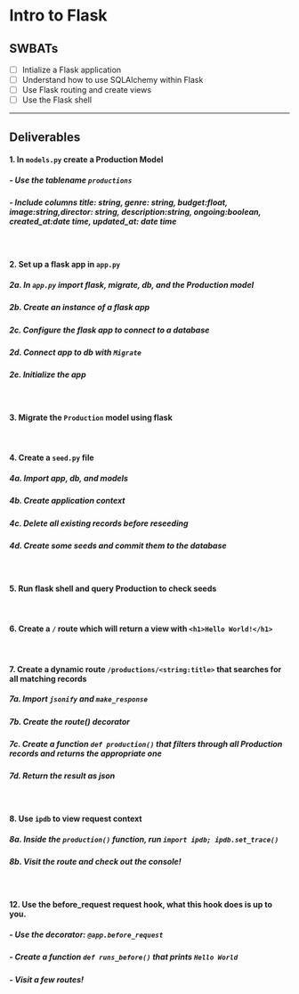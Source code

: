 # Intro to Flask

## SWBATs

- [ ] Intialize a Flask application
- [ ] Understand how to use SQLAlchemy within Flask
- [ ] Use Flask routing and create views
- [ ] Use the Flask shell

---

## Deliverables

#### 1. In `models.py` create a Production Model 
##### - Use the tablename `productions`
##### - Include columns title: string, genre: string, budget:float, image:string,director: string, description:string, ongoing:boolean, created_at:date time, updated_at: date time 

<br />

#### 2. Set up a flask app in `app.py`
##### 2a. In `app.py` import flask, migrate, db, and the Production model
##### 2b. Create an instance of a flask app
##### 2c. Configure the flask app to connect to a database 
##### 2d. Connect app to db with `Migrate`
##### 2e. Initialize the app
<br />

#### 3. Migrate the `Production` model using flask

<br />

#### 4. Create a `seed.py` file
##### 4a. Import app, db, and models
##### 4b. Create application context 
##### 4c. Delete all existing records before reseeding
##### 4d. Create some seeds and commit them to the database

<br />

#### 5. Run flask shell and query Production to check seeds

<br />

#### 6. Create a `/` route which will return a view with  `<h1>Hello World!</h1>`

<br />

#### 7. Create a dynamic route `/productions/<string:title>` that searches for all matching records
##### 7a. Import `jsonify` and `make_response`
##### 7b. Create the route() decorator
##### 7c. Create a function `def production()` that filters through all Production records and returns the appropriate one
##### 7d. Return the result as json

<br />

#### 8. Use `ipdb` to view request context
##### 8a. Inside the `production()` function, run `import ipdb; ipdb.set_trace()`
##### 8b. Visit the route and check out the console!

<br />

#### 12. Use the before_request request hook, what this hook does is up to you.
##### - Use the decorator: `@app.before_request`
##### - Create a function `def runs_before()` that prints `Hello World`
##### - Visit a few routes!

